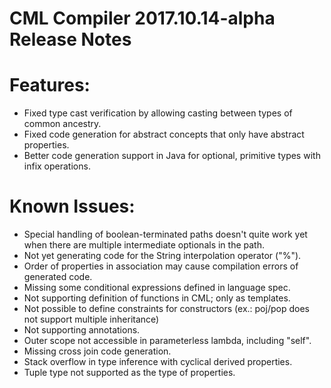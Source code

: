 # CML Compiler 2017.10.14-alpha Release Notes

# Features:

- Fixed type cast verification by allowing casting between types of common ancestry.
- Fixed code generation for abstract concepts that only have abstract properties.
- Better code generation support in Java for optional, primitive types with infix operations.

# Known Issues:

- Special handling of boolean-terminated paths doesn't quite work yet when there are multiple intermediate optionals in the path.
- Not yet generating code for the String interpolation operator ("%").
- Order of properties in association may cause compilation errors of generated code.
- Missing some conditional expressions defined in language spec.
- Not supporting definition of functions in CML; only as templates.
- Not possible to define constraints for constructors (ex.: poj/pop does not support multiple inheritance)
- Not supporting annotations.
- Outer scope not accessible in parameterless lambda, including "self".
- Missing cross join code generation.
- Stack overflow in type inference with cyclical derived properties.
- Tuple type not supported as the type of properties.
